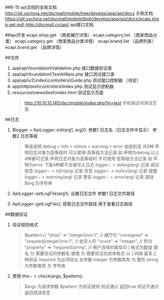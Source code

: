 ##6-15
api文档的全局文档
http://git.oschina.net/dscmall/mobile/tree/develop/app/api/docs
示例文档
https://git.oschina.net/dscmall/mobile/blob/develop/app/api/docs/ecapi.shop.get.md\
http://dscmall.cn/api/   api接口文档


##api开发
ecapi.shop.get （商家展厅详情）
ecapi.category.list （商家商品分类）
ecapi.category.get （商家商品分类详情）
ecapi.brand.list （品牌列表）
ecapi.brand.get （品牌详情）


##文件
1. app\api\foundation\Validation.php    接口数据验证类
2. app\api\foundation\TestAllApis.php    接口测试接口类
3. app\api\v2\index\controllers\Guide.php   测试接口控制器  （待定）
4. app\http\test\controllers\Index.php    测试显示控制器
5. resources\views\test\index.html   测试显示页面
    > http://10.10.10.145/dsc/mobile/index.php?m=test  手机端访问测试页面

##日志
1. $logger = ApiLogger::init(arg1, arg2);   参数1 日志名（日志文件中显示）  参数2  日志等级
    > 等级说明   debug < info < notice < warning < error   由低到高  共5种
    > 声明日志对象为低等级时   可以使用 高等级方法记录   如  声明为debug  以上4种都可记录
    > 声明日志对象为高等级时   不可使用 低等级方法记录   如  声明为error  下面4种都不会被写入日志
    > $logger->debug($arg)  记录 调试信息
    > $logger->info($arg)  记录 信息
    > $logger->notice($arg)  记录 提醒
    > $logger->warning($arg)  记录 警告
    > $logger->error($arg)  记录 错误
    > $arg  为字符串

2. ApiLogger::setLogFile(arg1);   设置日志文件  参数1  日志文件路径
3. ApiLogger::getLogFile();  获取日志文件路径  用于查看日志路径


##数据验证
1. 验证规则格式 
    > $pattern=[
    >    "shop" => "integer|min:1",          // 展厅ID
    >    "consignee" => "required|integer|min:1", // 收货人ID
    >    "score" => "integer",                 // 积分
    >    "property" => "required|string",         // 用户选择的属性ID
    > ] 
    > 格式为数组
    > 键名 为 需要验证的参数名
    > 键值 为 需要验证的具体格式  以 | 间隔 最多三种验证
    > required  为必须给出 此参数
    > integer   为参数类型  为 整形
    > string    为参数类型  为 字符串

2. 使用  $this->check($args, $pattern);
    > $args  为请求参数
    > $pattern  为验证规则
    > 验证通过  返回true
    > 验证不通过   返回错误信息
